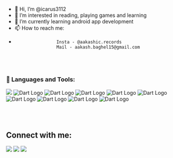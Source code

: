 - 👋 Hi, I’m @icarus3112
- 👀 I’m interested in reading, playing games and learning 
- 🌱 I’m currently learning android app development
- 📫 How to reach me: 
-                     Insta - @aakashic.records
                      Mail - aakash.baghel15@gmail.com
                      
<!---
icarus3112/icarus3112 is a ✨ special ✨ repository because its `README.md` (this file) appears on your GitHub profile.
You can click the Preview link to take a look at your changes.
--->

<br />
<br />

### 🚀 Languages and Tools:

[![](https://img.icons8.com/color/50/000000/dart.png)](#)
![Dart Logo](https://img.icons8.com/color/48/000000/flutter.png)
![Dart Logo](https://img.icons8.com/fluent/50/000000/visual-studio-code-2019.png)
![Dart Logo](https://img.icons8.com/color/48/000000/html-5.png)
![Dart Logo](https://img.icons8.com/color/48/000000/css3.png)
![Dart Logo](https://img.icons8.com/color/50/000000/javascript--v2.png)
![Dart Logo](https://img.icons8.com/fluent/50/000000/mysql-logo.png)
![Dart Logo](https://img.icons8.com/color/50/000000/git.png)
![Dart Logo](https://img.icons8.com/color/50/000000/github--v1.png)
![Dart Logo](https://img.icons8.com/color/50/000000/run-command.png)
 
<br />
<br /> 

## Connect with me:
<p align="left">

<a href = "https://www.linkedin.com/in/aakashdeep-singh-baghel-664b531a7/" target="_blank"><img src="https://img.icons8.com/fluent/48/000000/linkedin.png"/></a>
<a href = "https://www.instagram.com/aakashic.records/"><img src="https://img.icons8.com/fluent/48/000000/instagram-new.png"/></a>
<a href = ""><img src="https://img.icons8.com/color/48/000000/youtube-play.png"/></a>


</p>

<br /> 
<br /> 
